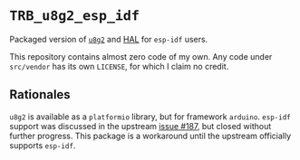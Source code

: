# `TRB_u8g2_esp_idf`

Packaged version of [`u8g2`](https://github.com/olikraus/u8g2) and
[HAL](https://github.com/nkolban/esp32-snippets/tree/master/hardware/displays/U8G2)
for `esp-idf` users.

This repository contains almost zero code of my own. Any code under
`src/vendor` has its own `LICENSE`, for which I claim no credit.

## Rationales

`u8g2` is available as a `platformio` library, but for framework `arduino`.
`esp-idf` support was discussed in the upstream [issue #187](https://github.com/olikraus/u8g2/issues/187),
but closed without further progress. This package is a workaround until the
upstream officially supports `esp-idf`.
